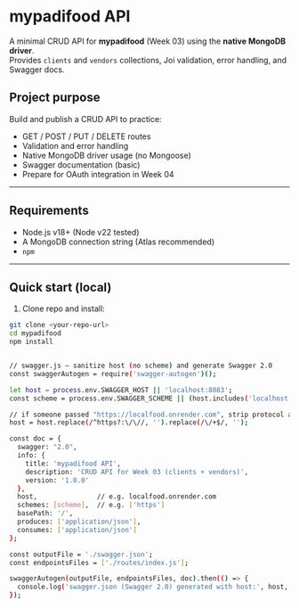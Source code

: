 # mypadifood API

A minimal CRUD API for **mypadifood** (Week 03) using the **native MongoDB driver**.  
Provides `clients` and `vendors` collections, Joi validation, error handling, and Swagger docs.

## Project purpose
Build and publish a CRUD API to practice:
- GET / POST / PUT / DELETE routes
- Validation and error handling
- Native MongoDB driver usage (no Mongoose)
- Swagger documentation (basic)
- Prepare for OAuth integration in Week 04

---

## Requirements
- Node.js v18+ (Node v22 tested)
- A MongoDB connection string (Atlas recommended)
- `npm` 

---

## Quick start (local)

1. Clone repo and install:
```bash
git clone <your-repo-url>
cd mypadifood
npm install


// swagger.js — sanitize host (no scheme) and generate Swagger 2.0
const swaggerAutogen = require('swagger-autogen')();

let host = process.env.SWAGGER_HOST || 'localhost:8083';
const scheme = process.env.SWAGGER_SCHEME || (host.includes('localhost') ? 'http' : 'https');

// if someone passed "https://localfood.onrender.com", strip protocol and slashes
host = host.replace(/^https?:\/\//, '').replace(/\/+$/, '');

const doc = {
  swagger: "2.0",
  info: {
    title: 'mypadifood API',
    description: 'CRUD API for Week 03 (clients + vendors)',
    version: '1.0.0'
  },
  host,               // e.g. localfood.onrender.com
  schemes: [scheme],  // e.g. ['https']
  basePath: '/',
  produces: ['application/json'],
  consumes: ['application/json']
};

const outputFile = './swagger.json';
const endpointsFiles = ['./routes/index.js'];

swaggerAutogen(outputFile, endpointsFiles, doc).then(() => {
  console.log('swagger.json (Swagger 2.0) generated with host:', host, 'scheme:', scheme);
});
